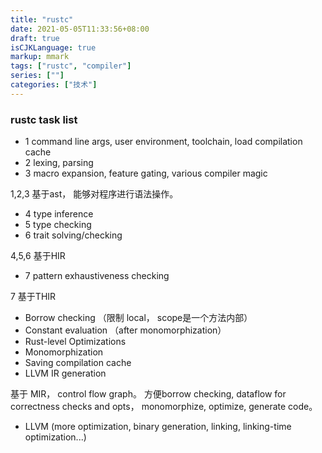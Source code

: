 ```yaml
---
title: "rustc"
date: 2021-05-05T11:33:56+08:00
draft: true
isCJKLanguage: true
markup: mmark
tags: ["rustc", "compiler"]
series: [""]
categories: ["技术"]
---
```


### rustc task list

+ 1 command line args, user environment, toolchain, load compilation cache
+ 2 lexing, parsing
+ 3 macro expansion, feature gating, various compiler magic

1,2,3 基于ast， 能够对程序进行语法操作。

+ 4 type inference
+ 5 type checking
+ 6 trait solving/checking

4,5,6 基于HIR

+ 7 pattern exhaustiveness checking

7 基于THIR

+  Borrow checking （限制 local， scope是一个方法内部）
+ Constant evaluation （after monomorphization）
+ Rust-level Optimizations
+ Monomorphization
+ Saving compilation cache
+ LLVM IR generation

基于 MIR， control flow graph。 方便borrow checking, dataflow for correctness checks and opts， monomorphize, optimize, generate code。

+ LLVM (more optimization, binary generation, linking, linking-time optimization...)
